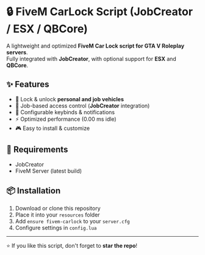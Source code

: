 # 🔒 FiveM CarLock Script (JobCreator / ESX / QBCore)

A lightweight and optimized **FiveM Car Lock script for GTA V Roleplay servers**.  
Fully integrated with **JobCreator**, with optional support for **ESX** and **QBCore**.  

## ✨ Features
- 🔑 Lock & unlock **personal and job vehicles**
- 👮 Job-based access control (**JobCreator** integration)
- 📜 Configurable keybinds & notifications
- ⚡ Optimized performance (0.00 ms idle)
- 🎮 Easy to install & customize

## 🔗 Requirements
- JobCreator  
- FiveM Server (latest build)

## 📦 Installation
1. Download or clone this repository  
2. Place it into your `resources` folder  
3. Add `ensure fivem-carlock` to your `server.cfg`  
4. Configure settings in `config.lua`

---
⭐ If you like this script, don't forget to **star the repo**!
